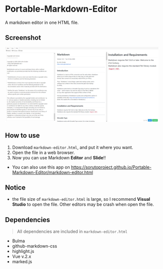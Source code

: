 # Portable-Markdown-Editor
 A markdown editor in one HTML file.

## Screenshot
![screenshot](screenshot.png)

## How to use
1. Download `markdown-editor.html`, and put it where you want.
2. Open the file in a web browser.
3. Now you can use Markdown **Editor** and **Slide**!!

* You can also use this app on https://sorutoproject.github.io/Portable-Markdown-Editor/markdown-editor.html

## Notice
* the file size of `markdown-editor.html` is large, so I recommend **Visual Studio** to open the file. Other editors may be crash when open the file. 

## Dependencies
> All dependencies are included in `markdown-editor.html`
* Bulma
* github-markdown-css
* highlight.js
* Vue v.2.x
* marked.js
